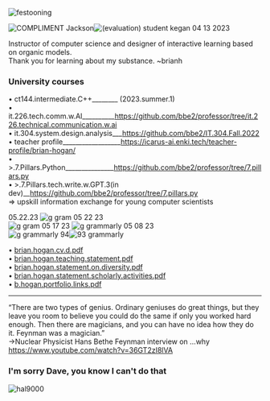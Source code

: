 ![festooning](https://user-images.githubusercontent.com/59778456/235022589-fbb23ebb-d35f-4533-b767-491e1414c652.PNG)  

![COMPLIMENT Jackson](https://github.com/bbe2/professor/assets/59778456/55b15676-2ea6-490f-9bc1-86e85acf230a)![(evaluation) student kegan 04 13 2023](https://github.com/bbe2/professor/assets/59778456/356cefc6-475e-472f-8b75-e23c5b5b38b9)


Instructor of computer science and designer of interactive learning based on organic 
models.  
Thank you for learning about my substance. ~brianh  

### **University courses**  
• ct144.intermediate.C++________ (2023.summer.1)  
• it.226.tech.comm.w.AI__________https://github.com/bbe2/professor/tree/it.226.technical.communication.w.ai  
• it.304.system.design.analysis___https://github.com/bbe2/IT.304.Fall.2022  
• teacher profile__________________https://icarus-ai.enki.tech/teacher-profile/brian-hogan/  
• >.7.Pillars.Python_______________https://github.com/bbe2/professor/tree/7.pillars.py  
• >.7.Pillars.tech.write.w.GPT.3(in dev)__https://github.com/bbe2/professor/tree/7.pillars.py  
=> upskill information exchange for young computer scientists  

05.22.23
![g gram 05 22 23](https://github.com/bbe2/professor/assets/59778456/0becb7f8-1233-4133-b659-b55ca7e67208)  
![g gram 05 17 23](https://github.com/bbe2/professor/assets/59778456/46f93955-8512-4340-b844-7114aba34dea)
![g grammarly 05 08 23](https://github.com/bbe2/professor/assets/59778456/4eeccd40-dc85-4b97-bf6a-b033047f8d39)  
![g grammarly 94](https://user-images.githubusercontent.com/59778456/235565287-e355ca42-bb45-4417-a30f-dcee45f84bc5.jpg)![93 grammarly](https://user-images.githubusercontent.com/59778456/225014381-d60a46db-2e43-4f31-a58e-6e238bf13e81.PNG)  

• [brian.hogan.cv.d.pdf](https://github.com/bbe2/professor/files/11502827/brian.hogan.cv.d.pdf)  
• [brian.hogan.teaching.statement.pdf](https://github.com/bbe2/professor/files/11437287/brian.hogan.teaching.statement.pdf)  
• [brian.hogan.statement.on.diversity.pdf](https://github.com/bbe2/professor/files/11437285/brian.hogan.statement.on.diversity.pdf)  
• [brian.hogan.statement.scholarly.activities.pdf](https://github.com/bbe2/professor/files/11502613/brian.hogan.statement.scholarly.activities.pdf)  
• [b.hogan.portfolio.links.pdf](https://github.com/bbe2/professor/files/11502611/b.hogan.portfolio.links.pdf)  

---------------------  

“There are two types of genius. Ordinary geniuses do great things, but they leave you room to believe you could do the same if only you worked hard enough.  Then there are magicians, and you can have no idea how they do it. Feynman was a magician.”  
->Nuclear Physicist Hans Bethe  Feynman interview on …why  https://www.youtube.com/watch?v=36GT2zI8lVA   


### I'm sorry Dave, you know I can't do that 
![hal9000](https://user-images.githubusercontent.com/59778456/218209079-232d8f04-bb9a-4843-a6a1-d8cdf25a19fd.png)
